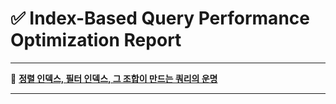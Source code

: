# ✅ Index-Based Query Performance Optimization Report

---
🔗 **[정렬 인덱스, 필터 인덱스, 그 조합이 만드는 쿼리의 운명](https://domean.tistory.com/329)**

---
